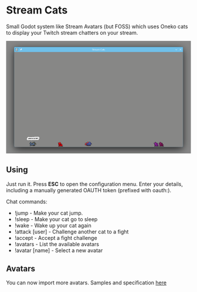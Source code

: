 Stream Cats
===========

Small Godot system like Stream Avatars (but FOSS) which uses Oneko cats to
display your Twitch stream chatters on your stream.

![](Screenshots/cats.png)

Using
-----

Just run it. Press **ESC** to open the configuration menu. Enter your details,
including a manually generated OAUTH token (prefixed with oauth:).

Chat commands:

* !jump - Make your cat jump.
* !sleep - Make your cat go to sleep
* !wake - Wake up your cat again
* !attack [user] - Challenge another cat to a fight
* !accept - Accept a fight challenge
* !avatars - List the available avatars
* !avatar [name] - Select a new avatar

Avatars
-------

You can now import more avatars. Samples and specification [here](https://github.com/MajenkoProjects/StreamCatsAvatars)
